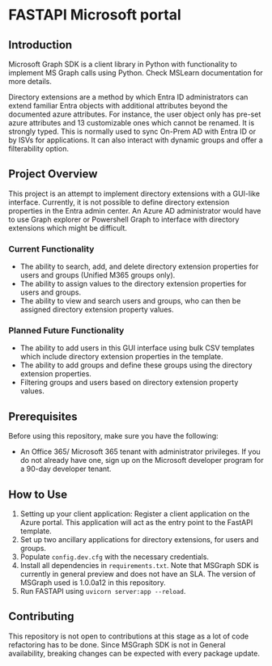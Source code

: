 # FASTAPI Microsoft portal

## Introduction

Microsoft Graph SDK is a client library in Python with functionality to implement MS Graph calls using Python. Check MSLearn documentation for more details.

Directory extensions are a method by which Entra ID administrators can extend familiar Entra objects with additional attributes beyond the documented azure attributes. For instance, the user object only has pre-set azure attributes and 13 customizable ones which cannot be renamed. It is strongly typed. This is normally used to sync On-Prem AD with Entra ID or by ISVs for applications. It can also interact with dynamic groups and offer a filterability option.

## Project Overview

This project is an attempt to implement directory extensions with a GUI-like interface. Currently, it is not possible to define directory extension properties in the Entra admin center. An Azure AD administrator would have to use Graph explorer or Powershell Graph to interface with directory extensions which might be difficult.

### Current Functionality

- The ability to search, add, and delete directory extension properties for users and groups (Unified M365 groups only).
- The ability to assign values to the directory extension properties for users and groups.
- The ability to view and search users and groups, who can then be assigned directory extension property values.

### Planned Future Functionality

- The ability to add users in this GUI interface using bulk CSV templates which include directory extension properties in the template.
- The ability to add groups and define these groups using the directory extension properties.
- Filtering groups and users based on directory extension property values.

## Prerequisites

Before using this repository, make sure you have the following:

- An Office 365/ Microsoft 365 tenant with administrator privileges. If you do not already have one, sign up on the Microsoft developer program for a 90-day developer tenant.

## How to Use

1. Setting up your client application: Register a client application on the Azure portal. This application will act as the entry point to the FastAPI template.
2. Set up two ancillary applications for directory extensions, for users and groups.
3. Populate `config.dev.cfg` with the necessary credentials.
4. Install all dependencies in `requirements.txt`. Note that MSGraph SDK is currently in general preview and does not have an SLA. The version of MSGraph used is 1.0.0a12 in this repository.
5. Run FASTAPI using `uvicorn server:app --reload`.

## Contributing

This repository is not open to contributions at this stage as a lot of code refactoring has to be done. Since MSGraph SDK is not in General availability, breaking changes can be expected with every package update.
